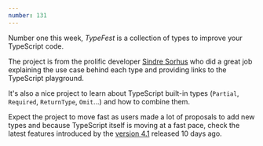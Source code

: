 ```yaml
---
number: 131
---
```

Number one this week, _TypeFest_ is a collection of types to improve your TypeScript code.

The project is from the prolific developer [Sindre Sorhus](https://github.com/sindresorhus) who did a great job explaining the use case behind each type and providing links to the TypeScript playground.

It's also a nice project to learn about TypeScript built-in types (`Partial`, `Required`, `ReturnType`, `Omit`...) and how to combine them.

Expect the project to move fast as users made a lot of proposals to add new types and because TypeScript itself is moving at a fast pace, check the latest features introduced by the [version 4.1](https://devblogs.microsoft.com/typescript/announcing-typescript-4-1/) released 10 days ago.
